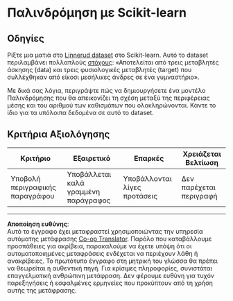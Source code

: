 <!--
CO_OP_TRANSLATOR_METADATA:
{
  "original_hash": "74a5cf83e4ebc302afbcbc4f418afd0a",
  "translation_date": "2025-09-04T23:39:54+00:00",
  "source_file": "2-Regression/1-Tools/assignment.md",
  "language_code": "el"
}
-->
# Παλινδρόμηση με Scikit-learn

## Οδηγίες

Ρίξτε μια ματιά στο [Linnerud dataset](https://scikit-learn.org/stable/modules/generated/sklearn.datasets.load_linnerud.html#sklearn.datasets.load_linnerud) στο Scikit-learn. Αυτό το dataset περιλαμβάνει πολλαπλούς [στόχους](https://scikit-learn.org/stable/datasets/toy_dataset.html#linnerrud-dataset): «Αποτελείται από τρεις μεταβλητές άσκησης (data) και τρεις φυσιολογικές μεταβλητές (target) που συλλέχθηκαν από είκοσι μεσήλικες άνδρες σε ένα γυμναστήριο».

Με δικά σας λόγια, περιγράψτε πώς να δημιουργήσετε ένα μοντέλο Παλινδρόμησης που θα απεικονίζει τη σχέση μεταξύ της περιφέρειας μέσης και του αριθμού των καθισμάτων που ολοκληρώνονται. Κάντε το ίδιο για τα υπόλοιπα δεδομένα σε αυτό το dataset.

## Κριτήρια Αξιολόγησης

| Κριτήριο                       | Εξαιρετικό                         | Επαρκές                       | Χρειάζεται Βελτίωση         |
| ------------------------------ | ----------------------------------- | ----------------------------- | -------------------------- |
| Υποβολή περιγραφικής παραγράφου | Υποβάλλεται καλά γραμμένη παράγραφος | Υποβάλλονται λίγες προτάσεις | Δεν παρέχεται περιγραφή     |

---

**Αποποίηση ευθύνης**:  
Αυτό το έγγραφο έχει μεταφραστεί χρησιμοποιώντας την υπηρεσία αυτόματης μετάφρασης [Co-op Translator](https://github.com/Azure/co-op-translator). Παρόλο που καταβάλλουμε προσπάθειες για ακρίβεια, παρακαλούμε να έχετε υπόψη ότι οι αυτοματοποιημένες μεταφράσεις ενδέχεται να περιέχουν λάθη ή ανακρίβειες. Το πρωτότυπο έγγραφο στη μητρική του γλώσσα θα πρέπει να θεωρείται η αυθεντική πηγή. Για κρίσιμες πληροφορίες, συνιστάται επαγγελματική ανθρώπινη μετάφραση. Δεν φέρουμε ευθύνη για τυχόν παρεξηγήσεις ή εσφαλμένες ερμηνείες που προκύπτουν από τη χρήση αυτής της μετάφρασης.